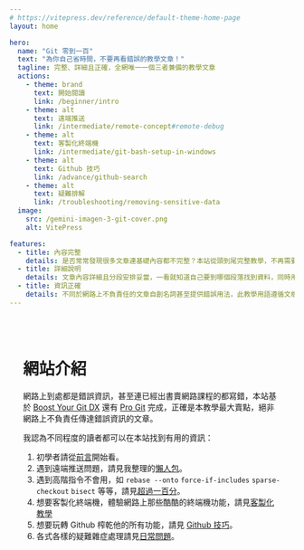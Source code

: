 ```yaml
---
# https://vitepress.dev/reference/default-theme-home-page
layout: home

hero:
  name: "Git 零到一百"
  text: "為你自己省時間，不要再看錯誤的教學文章！"
  tagline: 完整、詳細且正確，全網唯一一個三者兼備的教學文章
  actions:
    - theme: brand
      text: 開始閱讀
      link: /beginner/intro
    - theme: alt
      text: 遠端推送
      link: /intermediate/remote-concept#remote-debug
    - theme: alt
      text: 客製化終端機
      link: /intermediate/git-bash-setup-in-windows
    - theme: alt
      text: Github 技巧
      link: /advance/github-search
    - theme: alt
      text: 疑難排解
      link: /troubleshooting/removing-sensitive-data
  image:
    src: /gemini-imagen-3-git-cover.png
    alt: VitePress

features:
  - title: 內容完整
    details: 是否常常發現很多文章連基礎內容都不完整？本站從頭到尾完整教學，不再需要學到一半跑到其他網站查詢。
  - title: 詳細說明
    details: 文章內容詳細且分段安排妥當，一看就知道自己要到哪個段落找到資料，同時用字精煉，沒有廢話連篇也不和你閒話家常。
  - title: 資訊正確
    details: 不同於網路上不負責任的文章自創名詞甚至提供錯誤用法，此教學用語遵循文檔翻譯，指令用法絕對正確。
---
```


<br/>
<br/>

<div style="max-width: 960px; margin: 0 auto; padding: 0 1.5rem;">

# 網站介紹

網路上到處都是錯誤資訊，甚至連已經出書賣網路課程的都寫錯，本站基於 [Boost Your Git DX](https://adamj.eu/tech/2023/10/04/boost-your-git-dx-out-now/) 還有 [Pro Git](https://iissnan.com/progit/index.zh-tw.html) 完成，正確是本教學最大賣點，絕非網路上不負責任傳達錯誤資訊的文章。

我認為不同程度的讀者都可以在本站找到有用的資訊：

1. 初學者請從[前言](/beginner/intro)開始看。
2. 遇到遠端推送問題，請見我整理的[懶人包](/intermediate/remote-concept#remote-debug)。
3. 遇到高階指令不會用，如 `rebase --onto` `force-if-includes` `sparse-checkout` `bisect` 等等，請見[超過一百分](/advance/intro)。
4. 想要客製化終端機，體驗網路上那些酷酷的終端機功能，請見[客製化教學](/intermediate/git-bash-setup-in-windows)
5. 想要玩轉 Github 榨乾他的所有功能，請見 [Github 技巧](/advance/github-search)。
6. 各式各樣的疑難雜症處理請見[日常問題](/troubleshooting/daily-issues-local)。

</div>
